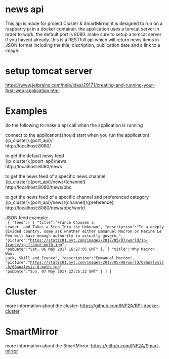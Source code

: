 # news api
This api is made for project Cluster & SmartMirror, it is designed to run on a raspberry pi in a docker container. the application uses a tomcat server in order to work, the default port is 8080. make sure to setup a tomcat server if you havent already.
this is a RESTfull api which will return news items in JSON format including the title, discription, publication date and a link to a image. 

# setup tomcat server

https://www.jetbrains.com/help/idea/2017.1/creating-and-running-your-first-web-application.html

# Examples

do the following to make a api call when the application is running

connect to the application(should start when you run the application): <br>
{ip_cluster}:{port_api}/<br>
http://localhost:8080/<br>

to get the default news feed<br> 
{ip_cluster}:{poort_api}/news <br>
http://localhost:8080/news<br>

to get the news feed of a specific news channel<br>
{ip_cluster}:{port_api}/news/{channel} <br>
http://localhost:8080/news/bbc<br>

to get the news feed of a specific channel and preferenced category<br>
{ip_cluster}:{port_api}/news/{channel}/{preference} <br>
http://localhost:8080/news/bbc/world<br>

JSON feed example: 
<br>
<code>
{
    "feed":[
       {
          "title":"France Chooses a Leader, and Takes a Step Into the Unknown",
          "description":"In a deeply divided country, some ask whether either Emmanuel Macron or Marine Le Pen will have enough authority to actually govern.",
          "picture":"https://static01.nyt.com/images/2017/05/07/world/jp-france/jp-france-moth.jpg",
          "pubDate":"Sat, 06 May 2017 16:27:05 GMT"
       },
       {
          "title":"Why Macron Won: Luck, Skill and France",
          "description":"Emmanuel Macron",
          "picture":"https://static01.nyt.com/images/2017/05/08/world/08analysis-8/08analysis-8-moth.jpg",
          "pubDate":"Sun, 07 May 2017 22:25:22 GMT"
       }
   ]
}
</code>


# Cluster

more information about the cluster: https://github.com/INF2A/RPI-docker-cluster

# SmartMirror

more information about the SmartMirror: https://github.com/INF2A/Smart-mirror
